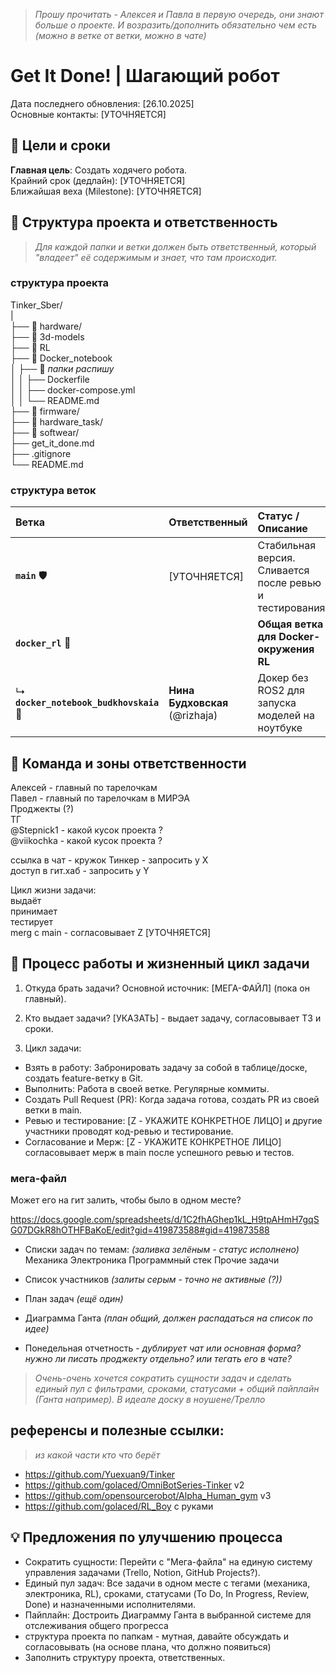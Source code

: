 >*Прошу прочитать - Алексея и Павла в первую очередь, они знают больше о проекте. И возразить/дополнить обязательно чем есть (можно в ветке от ветки, можно в чате)*

# Get It Done! | Шагающий робот
Дата последнего обновления: [26.10.2025]  
Основные контакты: [УТОЧНЯЕТСЯ]

## 🎯 Цели и сроки
**Главная цель**: Создать ходячего робота.  
Крайний срок (дедлайн): [УТОЧНЯЕТСЯ]  
Ближайшая веха (Milestone): [УТОЧНЯЕТСЯ]  

## 📁 Структура проекта и ответственность

>*Для каждой папки и ветки должен быть ответственный, который "владеет" её содержимым и знает, что там происходит.*
### структура проекта  
Tinker_Sber/  
|  
├── 📁 hardware/     
├── 📁 3d-models   
├── 📁 RL  
├── 📁 Docker_notebook  
│       ├── 📁 *папки распишу*   
│   │   ├── Dockerfile  
│   │   ├── docker-compose.yml  
│   │   └── README.md   
├── 📁 firmware/  
├── 📁 hardware_task/  
├── 📁 softwear/  
├── get_it_done.md  
├── .gitignore  
└── README.md   


### структура веток
| Ветка | Ответственный | Статус / Описание |
| :--- | :--- | :--- |
| **`main`** 🛡️ | [УТОЧНЯЕТСЯ] | Стабильная версия. Сливается после ревью и тестирования. |
| **`docker_rl`** 🐳 |  | **Общая ветка для Docker-окружения RL** |
| ↳ **`docker_notebook_budkhovskaia`** 📓 | **Нина Будховская** (@rizhaja) | Докер без ROS2 для запуска моделей на ноутбуке |

## 👥 Команда и зоны ответственности

Алексей - главный по тарелочкам  
Павел - главный по тарелочкам в МИРЭА  
Проджекты (?)   
ТГ  
@Stepnick1 - какой кусок проекта ?  
@viikochka - какой кусок проекта ?  

ссылка в чат - кружок Тинкер - запросить у X  
доступ в гит.хаб - запросить у Y  

Цикл жизни задачи:  
выдаёт  
принимает  
тестирует  
merg с main - согласовывает Z [УТОЧНЯЕТСЯ]   

## 🔄 Процесс работы и жизненный цикл задачи

1. Откуда брать задачи?
Основной источник: [МЕГА-ФАЙЛ] (пока он главный).

2. Кто выдает задачи?
[УКАЗАТЬ] - выдает задачу, согласовывает ТЗ и сроки.

3. Цикл задачи:
* Взять в работу: Забронировать задачу за собой в таблице/доске, создать feature-ветку в Git.
* Выполнить: Работа в своей ветке. Регулярные коммиты.
* Создать Pull Request (PR): Когда задача готова, создать PR из своей ветки в main.
* Ревью и тестирование: [Z - УКАЖИТЕ КОНКРЕТНОЕ ЛИЦО] и другие участники проводят код-ревью и тестирование.
* Согласование и Мерж: [Z - УКАЖИТЕ КОНКРЕТНОЕ ЛИЦО] согласовывает мерж в main после успешного ревью и тестов.

### мега-файл

Может его на гит залить, чтобы было в одном месте?   

https://docs.google.com/spreadsheets/d/1C2fhAGhep1kL_H9tpAHmH7gqSG07DGkR8hOTHFBaKoE/edit?gid=419873588#gid=419873588  

* Списки задач по темам:
*(заливка зелёным - статус исполнено)*
Механика
Электроника
Программный стек
Прочие задачи

* Список участников *(залиты серым - точно не активные (?))*
* План задач *(ещё один)*
* Диаграмма Ганта *(план общий, должен распадаться на список по идее)*
* Понедельная отчетность - *дублирует чат или основная форма? нужно ли писать проджекту отдельно? или тегать его в чате?*

>*Очень-очень хочется сократить сущности задач и сделать единый пул с фильтрами, сроками, статусами + общий пайплайн (Ганта например). В идеале доску в ноушене/Трелло*

## референсы и полезные ссылки: 
>*из какой части кто что берёт*
* https://github.com/Yuexuan9/Tinker
* https://github.com/golaced/OmniBotSeries-Tinker v2
* https://github.com/opensourcerobot/Alpha_Human_gym v3 
* https://github.com/golaced/RL_Boy с руками

## 💡 Предложения по улучшению процесса

* Сократить сущности: Перейти с "Мега-файла" на единую систему управления задачами (Trello, Notion, GitHub Projects?).
* Единый пул задач: Все задачи в одном месте с тегами (механика, электроника, RL), сроками, статусами (To Do, In Progress, Review, Done) и назначенными исполнителями.
* Пайплайн: Достроить Диаграмму Ганта в выбранной системе для отслеживания общего прогресса
* структура проекта по папкам - мутная, давайте обсуждать и согласовывать (на основе плана, что должно появиться)
* Заполнить структуру проекта, ответственных.

